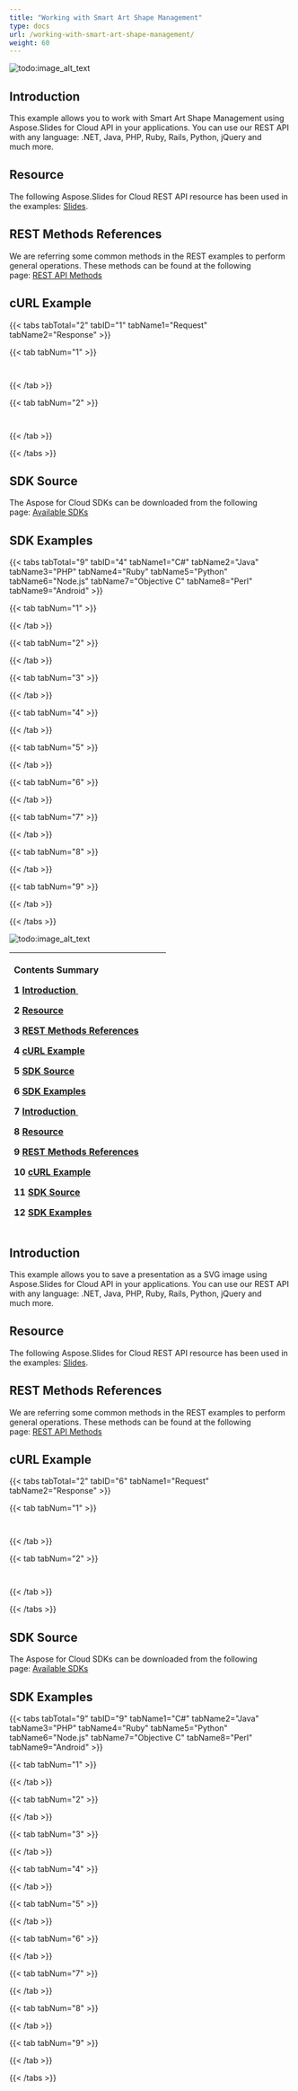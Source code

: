 ```yaml
---
title: "Working with Smart Art Shape Management"
type: docs
url: /working-with-smart-art-shape-management/
weight: 60
---
```


![todo:image_alt_text](/slides/plugins/servlet/confluence/placeholder/unknown-macro)
## **Introduction**
This example allows you to work with Smart Art Shape Management using Aspose.Slides for Cloud API in your applications. You can use our REST API with any language: .NET, Java, PHP, Ruby, Rails, Python, jQuery and much more.
## **Resource**
The following Aspose.Slides for Cloud REST API resource has been used in the examples: [Slides](https://apireference.aspose.cloud/slides/#!/SlidesDocument/SlidesDocument_PutSlidesConvert).
## **REST Methods References**
We are referring some common methods in the REST examples to perform general operations. These methods can be found at the following page: [REST API Methods](https://apireference.aspose.cloud/slides/) 
## **cURL Example**
{{< tabs tabTotal="2" tabID="1" tabName1="Request" tabName2="Response" >}}

{{< tab tabNum="1" >}}

```java



```

{{< /tab >}}

{{< tab tabNum="2" >}}

```java



```

{{< /tab >}}

{{< /tabs >}}
## **SDK Source**
The Aspose for Cloud SDKs can be downloaded from the following page: [Available SDKs](/slides/available-sdks/)
## **SDK Examples**
{{< tabs tabTotal="9" tabID="4" tabName1="C#" tabName2="Java" tabName3="PHP" tabName4="Ruby" tabName5="Python" tabName6="Node.js" tabName7="Objective C" tabName8="Perl" tabName9="Android" >}}

{{< tab tabNum="1" >}}



{{< /tab >}}

{{< tab tabNum="2" >}}



{{< /tab >}}

{{< tab tabNum="3" >}}



{{< /tab >}}

{{< tab tabNum="4" >}}



{{< /tab >}}

{{< tab tabNum="5" >}}



{{< /tab >}}

{{< tab tabNum="6" >}}



{{< /tab >}}

{{< tab tabNum="7" >}}



{{< /tab >}}

{{< tab tabNum="8" >}}



{{< /tab >}}

{{< tab tabNum="9" >}}



{{< /tab >}}

{{< /tabs >}}





![todo:image_alt_text](/slides/plugins/servlet/confluence/placeholder/unknown-macro)

|<p>**Contents Summary**</p><p>1 [Introduction ](#Introduction)</p><p>2 [Resource](#Resource)</p><p>3 [REST Methods References](#RESTMethodsReferences)</p><p>4 [cURL Example](#cURLExample)</p><p>5 [SDK Source](#SDKSource)</p><p>6 [SDK Examples](#SDKExamples)</p><p>7 [Introduction ](#Introduction.1)</p><p>8 [Resource](#Resource.1)</p><p>9 [REST Methods References](#RESTMethodsReferences.1)</p><p>10 [cURL Example](#cURLExample.1)</p><p>11 [SDK Source](#SDKSource.1)</p><p>12 [SDK Examples](#SDKExamples.1)</p>| | |
| :- | :- | :- |
## **Introduction**
This example allows you to save a presentation as a SVG image using Aspose.Slides for Cloud API in your applications. You can use our REST API with any language: .NET, Java, PHP, Ruby, Rails, Python, jQuery and much more.
## **Resource**
The following Aspose.Slides for Cloud REST API resource has been used in the examples: [Slides](https://apireference.aspose.cloud/slides/#!/SlidesDocument/SlidesDocument_PutSlidesConvert).
## **REST Methods References**
We are referring some common methods in the REST examples to perform general operations. These methods can be found at the following page: [REST API Methods](https://apireference.aspose.cloud/slides/) 
## **cURL Example**
{{< tabs tabTotal="2" tabID="6" tabName1="Request" tabName2="Response" >}}

{{< tab tabNum="1" >}}

```java



```

{{< /tab >}}

{{< tab tabNum="2" >}}

```java



```

{{< /tab >}}

{{< /tabs >}}
## **SDK Source**
The Aspose for Cloud SDKs can be downloaded from the following page: [Available SDKs](/slides/available-sdks/)
## **SDK Examples**
{{< tabs tabTotal="9" tabID="9" tabName1="C#" tabName2="Java" tabName3="PHP" tabName4="Ruby" tabName5="Python" tabName6="Node.js" tabName7="Objective C" tabName8="Perl" tabName9="Android" >}}

{{< tab tabNum="1" >}}



{{< /tab >}}

{{< tab tabNum="2" >}}



{{< /tab >}}

{{< tab tabNum="3" >}}



{{< /tab >}}

{{< tab tabNum="4" >}}



{{< /tab >}}

{{< tab tabNum="5" >}}



{{< /tab >}}

{{< tab tabNum="6" >}}



{{< /tab >}}

{{< tab tabNum="7" >}}



{{< /tab >}}

{{< tab tabNum="8" >}}



{{< /tab >}}

{{< tab tabNum="9" >}}



{{< /tab >}}

{{< /tabs >}}
